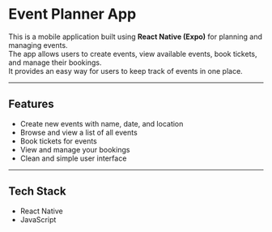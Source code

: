 # Event Planner App

This is a mobile application built using **React Native (Expo)** for planning and managing events.  
The app allows users to create events, view available events, book tickets, and manage their bookings.  
It provides an easy way for users to keep track of events in one place.

---

## Features
- Create new events with name, date, and location
- Browse and view a list of all events
- Book tickets for events
- View and manage your bookings
- Clean and simple user interface

---

## Tech Stack
- React Native 
- JavaScript 

